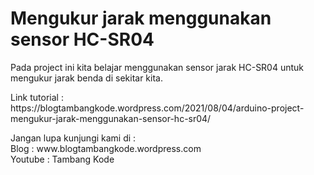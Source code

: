 # Mengukur jarak menggunakan sensor HC-SR04
<p>
  Pada project ini kita belajar menggunakan sensor jarak HC-SR04 untuk mengukur jarak benda di sekitar kita.
</p>
<p>
  Link tutorial : https://blogtambangkode.wordpress.com/2021/08/04/arduino-project-mengukur-jarak-menggunakan-sensor-hc-sr04/
</p>
Jangan lupa kunjungi kami di :</br>
Blog : www.blogtambangkode.wordpress.com</br>
Youtube : Tambang Kode
